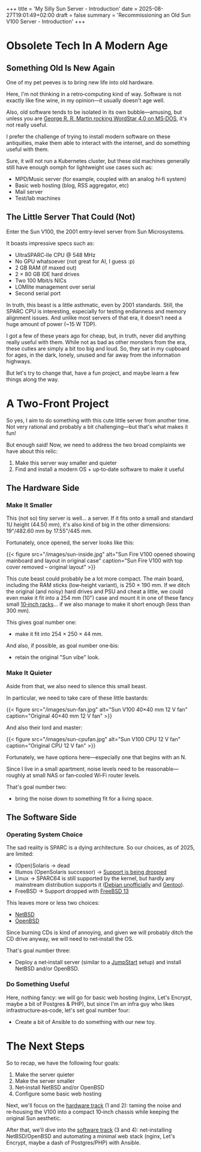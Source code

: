 +++
title = 'My Silly Sun Server - Introduction'
date = 2025-08-27T19:01:49+02:00
draft = false
summary = 'Recommissioning an Old Sun V100 Server - Introduction'
+++

# Obsolete Tech In A Modern Age

## Something Old Is New Again

One of my pet peeves is to bring new life into old hardware.

Here, I'm not thinking in a retro‑computing kind of way. Software is not exactly like fine wine, in my opinion—it usually doesn't age well.

Also, old software tends to be isolated in its own bubble—amusing, but unless you are [George R. R. Martin rocking WordStar 4.0 on MS‑DOS](https://www.youtube.com/watch?v=X5REM-3nWHg), it's not really useful.

I prefer the challenge of trying to install modern software on these antiquities, make them able to interact with the internet, and do something useful with them.

Sure, it will not run a Kubernetes cluster, but these old machines generally still have enough oomph for lightweight use cases such as:

- MPD/Music server (for example, coupled with an analog hi‑fi system)
- Basic web hosting (blog, RSS aggregator, etc)
- Mail server
- Test/lab machines

## The Little Server That Could (Not)

Enter the Sun V100, the 2001 entry‑level server from Sun Microsystems.

It boasts impressive specs such as:
- UltraSPARC‑IIe CPU @ 548 MHz
- No GPU whatsoever (not great for AI, I guess :p)
- 2 GB RAM (if maxed out)
- 2 × 80 GB IDE hard drives
- Two 100 Mbit/s NICs
- LOMlite management over serial
- Second serial port

In truth, this beast is a little asthmatic, even by 2001 standards.
Still, the SPARC CPU is interesting, especially for testing endianness and memory alignment issues.
And unlike most servers of that era, it doesn’t need a huge amount of power (~15 W TDP).

I got a few of these years ago for cheap, but, in truth, never did anything really useful with them.
While not as bad as other monsters from the era, these cuties are simply a bit too big and loud.
So, they sat in my cupboard for ages, in the dark, lonely, unused and far away from the information highways.

But let's try to change that, have a fun project, and maybe learn a few things along the way.

# A Two-Front Project

So yes, I aim to do something with this cute little server from another time.
Not very rational and probably a bit challenging—but that's what makes it fun!

But enough said! Now, we need to address the two broad complaints we have about this relic:

1. Make this server way smaller and quieter
2. Find and install a modern OS + up‑to‑date software to make it useful

## The Hardware Side

### Make It Smaller

This (not so) tiny server is well... a server. If it fits onto a small and standard 1U height (44.50 mm), it's also kind of big in the other dimensions: 19"/482.60 mm by 17.55"/445 mm.

Fortunately, once opened, the server looks like this:

{{< figure src="/images/sun-inside.jpg" alt="Sun Fire V100 opened showing mainboard and layout in original case" caption="Sun Fire V100 with top cover removed – original layout" >}}

This cute beast could probably be a lot more compact. The main board, including the RAM sticks (low‑height variant), is 250 × 190 mm.
If we ditch the original (and noisy) hard drives and PSU and cheat a little, we could even make it fit into a 254 mm (10") case and mount it in one of these fancy small [10‑inch racks](https://mini-rack.jeffgeerling.com/)... if we also manage to make it short enough (less than 300 mm).

This gives goal number one:

* make it fit into 254 × 250 × 44 mm.

And also, if possible, as goal number one‑bis:

* retain the original "Sun vibe" look.

### Make It Quieter

Aside from that, we also need to silence this small beast.

In particular, we need to take care of these little bastards:

{{< figure src="/images/sun-fan.jpg" alt="Sun V100 40×40 mm 12 V fan" caption="Original 40×40 mm 12 V fan" >}}

And also their lord and master:

{{< figure src="/images/sun-cpufan.jpg" alt="Sun V100 CPU 12 V fan" caption="Original CPU 12 V fan" >}}

Fortunately, we have options here—especially one that begins with an N.

Since I live in a small apartment, noise levels need to be reasonable—roughly at small NAS or fan‑cooled Wi‑Fi router levels.

That's goal number two:

* bring the noise down to something fit for a living space.

## The Software Side

### Operating System Choice

The sad reality is SPARC is a dying architecture. So our choices, as of 2025, are limited:

* (Open)Solaris -> dead
* Illumos (OpenSolaris successor) -> [Support is being dropped](https://github.com/illumos/ipd/blob/master/ipd/0019/README.md)
* Linux -> SPARC64 is still supported by the kernel, but hardly any mainstream distribution supports it ([Debian unofficially](https://wiki.debian.org/Sparc64) and [Gentoo](https://wiki.gentoo.org/wiki/Project:SPARC)).
* FreeBSD -> Support dropped with [FreeBSD 13](https://www.freebsd.org/platforms/sparc/)

This leaves more or less two choices:

* [NetBSD](https://wiki.netbsd.org/ports/sparc64/)
* [OpenBSD](https://www.openbsd.org/sparc64.html)

Since burning CDs is kind of annoying, and given we will probably ditch the CD drive anyway, we will need to net‑install the OS.

That's goal number three:

* Deploy a net‑install server (similar to a [JumpStart](https://docs.oracle.com/cd/E26505_01/html/E28039/customjumpsample-5.html#scrolltoc) setup) and install NetBSD and/or OpenBSD.

### Do Something Useful

Here, nothing fancy: we will go for basic web hosting (nginx, Let's Encrypt, maybe a bit of Postgres & PHP), but since I'm an infra guy who likes infrastructure‑as‑code, let's set goal number four:

* Create a bit of Ansible to do something with our new toy.

# The Next Steps

So to recap, we have the following four goals:

1. Make the server quieter
2. Make the server smaller
3. Net‑install NetBSD and/or OpenBSD
4. Configure some basic web hosting

Next, we'll focus on the [hardware track](/posts/silly-sun-server-hardware/) (1 and 2): taming the noise and re‑housing the V100 into a compact 10‑inch chassis while keeping the original Sun aesthetic.

After that, we'll dive into the [software track](/posts/silly-sun-server-software/) (3 and 4): net‑installing NetBSD/OpenBSD and automating a minimal web stack (nginx, Let's Encrypt, maybe a dash of Postgres/PHP) with Ansible.
